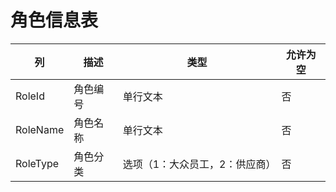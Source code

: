 # 角色信息表
| 列 | 描述 | 类型 | 允许为空 |
| -- | -- | -- | -- |
|RoleId   |角色编号   |单行文本   |否 |
|RoleName   |角色名称   |单行文本   |否 |
|RoleType   |角色分类   |选项（1：大众员工，2：供应商）   |否 |

